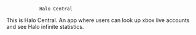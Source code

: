                 Halo Central

This is Halo Central. An app where users can look up xbox live accounts and see Halo infinite statistics.